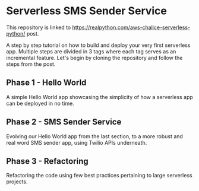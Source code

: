 # Serverless SMS Sender Service

This repository is linked to https://realpython.com/aws-chalice-serverless-python/ post.

A step by step tutorial on how to build and deploy your very first serverless app. Multiple steps are divided in 
3 tags where each tag serves as an incremental feature. Let's begin by cloning the repository and follow the steps from the post.


## Phase 1 - Hello World

A simple Hello World app showcasing the simplicity of how a serverless app can be deployed in no time.


## Phase 2 - SMS Sender Service

Evolving our Hello World app from the last section, to a more robust and real word SMS sender app, using Twilio APIs underneath.

## Phase 3 - Refactoring

Refactoring the code using few best practices pertaining to large serverless projects.
